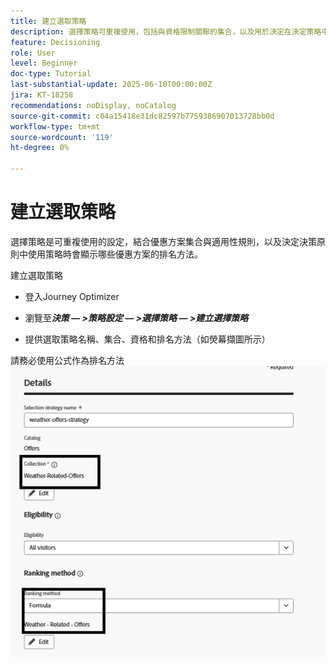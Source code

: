 ```yaml
---
title: 建立選取策略
description: 選擇策略可重複使用，包括與資格限制關聯的集合，以及用於決定在決定策略中選取時顯示的優惠的排名方法。
feature: Decisioning
role: User
level: Beginner
doc-type: Tutorial
last-substantial-update: 2025-06-10T00:00:00Z
jira: KT-18258
recommendations: noDisplay, noCatalog
source-git-commit: c04a15418e31dc82597b7759386907013728bb0d
workflow-type: tm+mt
source-wordcount: '119'
ht-degree: 0%

---
```


# 建立選取策略

選擇策略是可重複使用的設定，結合優惠方案集合與適用性規則，以及決定決策原則中使用策略時會顯示哪些優惠方案的排名方法。

建立選取策略

* 登入Journey Optimizer

* 瀏覽至&#x200B;_&#x200B;**決策 — >策略設定 — >選擇策略 — >建立選擇策略**&#x200B;_

* 提供選取策略名稱、集合、資格和排名方法（如熒幕擷圖所示）


請務必使用公式作為排名方法
![選擇策略](assets/selection-strategy.png)
